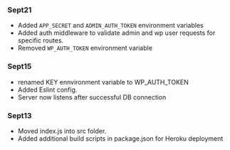 ### Sept21
- Added `APP_SECRET` and `ADMIN_AUTH_TOKEN` environment variables 
- Added auth middleware to validate admin and wp user requests for specific routes.
- Removed `WP_AUTH_TOKEN` environment variable
  
### Sept15
- renamed KEY ennvironment variable to WP_AUTH_TOKEN
- Added Eslint config.
- Server now listens after successful DB connection


### Sept13
- Moved index.js into src folder.
- Added additional build scripts in package.json for Heroku deployment